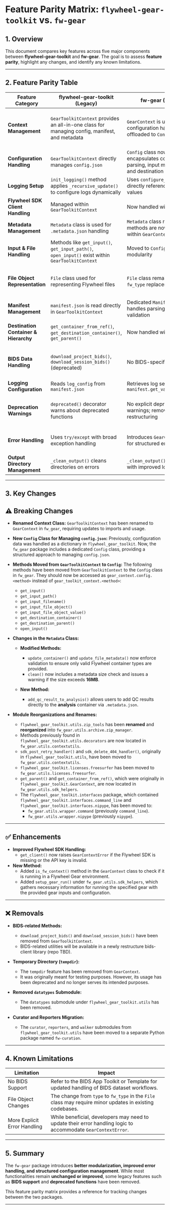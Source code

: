 <!-- markdownlint-disable MD013 -->
# Feature Parity Matrix: `flywheel-gear-toolkit` vs. `fw-gear`

## 1. Overview

This document compares key features across
five major components between
**flywheel-gear-toolkit** and **fw-gear**.
The goal is to assess **feature parity**,
highlight any changes, and identify any known limitations.

---

## 2. Feature Parity Table

| **Feature Category** | **flywheel-gear-toolkit (Legacy)** | **fw-gear (Current)** | **Status** | **Notes / Limitations** |
|----------------------|----------------------------------|----------------------|-----------|----------------------|
| **Context Management** | `GearToolkitContext` provides an all-in-one class for managing config, manifest, and metadata | `GearContext` is used, but configuration handling is offloaded to `Config` | ⚠️ Updated | Context management exists, but now follows a modular approach |
| **Configuration Handling** | `GearToolkitContext` directly manages `config.json` | `Config` class now encapsulates configuration parsing, input management, and destination handling | ✅ Same, but modularized | Configuration handling is now in a dedicated class (`Config`) |
| **Logging Setup** | `init_logging()` method applies `_recursive_update()` to configure logs dynamically | Uses `configure_logging()`, directly referencing manifest values | ✅ Same | No major differences |
| **Flywheel SDK Client Handling** | Managed within `GearToolkitContext` | Now handled within `Config` | ✅ Same, but refactored | SDK initialization logic moved inside `Config` |
| **Metadata Management** | `Metadata` class is used for `.metadata.json` handling | `Metadata` class remains, but methods are now accessed within `GearContext` | ✅ Same | No major differences |
| **Input & File Handling** | Methods like `get_input()`, `get_input_path()`, `open_input()` exist within `GearToolkitContext` | Moved to `Config` for better modularity | ✅ Same, but modularized | Input file handling is now part of `Config` |
| **File Object Representation** | `File` class used for representing Flywheel files | `File` class remains, but `fw_type` replaces `type` | ⚠️ Modified | `fw_type` replaces `type`, which may require minor updates in some cases |
| **Manifest Management** | `manifest.json` is read directly in `GearToolkitContext` | Dedicated `Manifest` class now handles parsing and validation | ✅ Same, but modularized | Manifest parsing is now separate from the context |
| **Destination Container & Hierarchy** | `get_container_from_ref()`, `get_destination_container()`, `get_parent()` | Now handled within `Config` | ✅ Same, but modularized | Destination management is now part of `Config` |
| **BIDS Data Handling** | `download_project_bids()`, `download_session_bids()` (deprecated) | No BIDS-specific methods | ❌ Removed | BIDS download functions now supported in a separate, BIDS suite |
| **Logging Configuration** | Reads `log_config` from `manifest.json` | Retrieves log settings from `manifest.get_value("custom")` | ✅ Same | No major differences |
| **Deprecation Warnings** | `deprecated()` decorator warns about deprecated functions | No explicit deprecation warnings; removed in favor of restructuring | ⚠️ Modified | Deprecated functions removed; restructuring replaces them |
| **Error Handling** | Uses `try/except` with broad exception handling | Introduces `GearContextError` for structured error handling | ✅ Same, but improved | Better error management with `GearContextError` |
| **Output Directory Management** | `_clean_output()` cleans directories on errors | `_clean_output()` still exists, with improved logging | ✅ Same | Minor improvements in logging |

---

## 3. Key Changes

## ⚠️ Breaking Changes

- **Renamed Context Class:**
  `GearToolkitContext` has been renamed to `GearContext` in `fw_gear`, requiring updates to imports and usage.

- **New `Config` Class for Managing `config.json`:**
  Previously, configuration data was handled as a dictionary in `flywheel_gear_toolkit`. Now, the `fw_gear` package includes a dedicated `Config` class, providing a structured approach to managing `config.json`.

- **Methods Moved from `GearToolkitContext` to `Config`:**
  The following methods have been moved from `GearToolkitContext` to the `Config` class in `fw_gear`. They should now be accessed as `gear_context.config.<method>` instead of `gear_toolkit_context.<method>`:

  - `get_input()`
  - `get_input_path()`
  - `get_input_filename()`
  - `get_input_file_object()`
  - `get_input_file_object_value()`
  - `get_destination_container()`
  - `get_destination_parent()`
  - `open_input()`

- **Changes in the `Metadata` Class:**
  - **Modified Methods:**
    - `update_container()` and `update_file_metadata()` now enforce validation to ensure only valid Flywheel container types are provided.
    - `clean()` now includes a metadata size check and issues a warning if the size exceeds **16MB**.

  - **New Method:**
    - `add_qc_result_to_analysis()` allows users to add QC results directly to the **analysis** container via `.metadata.json`.

- **Module Reorganizations and Renames:**
  - `flywheel_gear_toolkit.utils.zip_tools` has been **renamed** and **reorganized** into `fw_gear.utils.archive.zip_manager`.
  - Methods previously found in `flywheel_gear_toolkit.utils.decorators` are now located in `fw_gear.utils.contextutils`.
  - `sdk_post_retry_handler()` and `sdk_delete_404_handler()`, originally in `flywheel_gear_toolkit.utils`, have been moved to `fw_gear.utils.contextutils`.
  - `flywheel_gear_toolkit.licenses.freesurfer` has been moved to `fw_gear.utils.licenses.freesurfer`.
  - `get_parent()` and `get_container_from_ref()`, which were originally in `flywheel_gear_toolkit.GearContext`, are now located in `fw_gear.utils.sdk_helpers`.
  - The `flywheel_gear_toolkit.interfaces` package, which contained `flywheel_gear_toolkit.interfaces.command_line` and `flywheel_gear_toolkit.interfaces.nipype`, has been moved to:
    - `fw_gear.utils.wrapper.command` (previously `command_line`).
    - `fw_gear.utils.wrapper.nipype` (previously `nipype`).

---

## ✅ Enhancements

- **Improved Flywheel SDK Handling:**
  - `get_client()` now raises `GearContextError` if the Flywheel SDK is
    missing or the API key is invalid.
- **New Method:**
  - Added `is_fw_context()` method in the `GearContext` class to check
    if it is running in a Flywheel Gear environment.
  - Added `setup_gear_run()` under `fw_gear.utils.sdk_helpers`, which
    gathers necessary information for running the specified gear with
    the provided gear inputs and configuration.

---

## ❌ Removals

- **BIDS-related Methods:**
  - `download_project_bids()` and `download_session_bids()` have been
    removed from `GearToolkitContext`.
  - BIDS-related utilities will be available in a newly restructure bids-client library (repo TBD).

- **Temporary Directory (`tempdir`):**
  - The `tempdir` feature has been removed from `GearContext`.
  - It was originally meant for testing purposes. However, its usage has
    been deprecated and no longer serves its intended purposes.

- **Removed `datatypes` Submodule:**
  - The `datatypes` submodule under `flywheel_gear_toolkit.utils` has been removed.

- **Curator and Reporters Migration:**
  - The `curator`, `reporters`, and `walker` submodules from `flywheel_gear_toolkit.utils` have been moved to a separate Python package named `fw-curation`.

---

## 4. Known Limitations

| **Limitation** | **Impact** |
|---------------|------------|
| No BIDS Support | Refer to the BIDS App Toolkit or Template for updated handling of BIDS dataset workflows. |
| File Object Changes | The change from `type` to `fw_type` in the `File` class may require minor updates in existing codebases. |
| More Explicit Error Handling | While beneficial, developers may need to update their error handling logic to accommodate `GearContextError`. |

---

## 5. Summary

The `fw-gear` package introduces **better modularization, improved error handling, and structured configuration management**. While most functionalities remain **unchanged or improved**, some legacy features such as **BIDS support** and **deprecated functions** have been removed.

This feature parity matrix provides a reference for tracking changes between the two packages.

---
